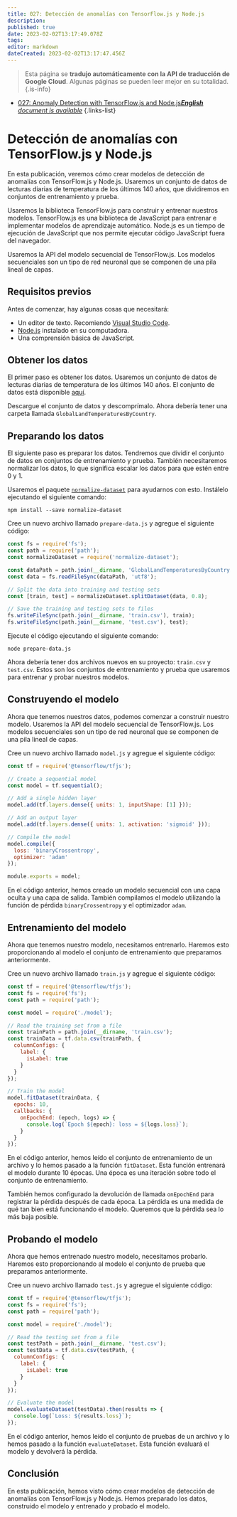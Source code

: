 ```yaml
---
title: 027: Detección de anomalías con TensorFlow.js y Node.js
description: 
published: true
date: 2023-02-02T13:17:49.078Z
tags: 
editor: markdown
dateCreated: 2023-02-02T13:17:47.456Z
---
```


> Esta página se **tradujo automáticamente con la API de traducción de Google Cloud**.
Algunas páginas se pueden leer mejor en su totalidad.{.is-info}



- [027: Anomaly Detection with TensorFlow.js and Node.js***English** document is available*](/en/Knowledge-base/TensorFlow-js/Learning/027-anomaly-detection-with-tensorflow-js-and-node-js)
{.links-list}


# Detección de anomalías con TensorFlow.js y Node.js

En esta publicación, veremos cómo crear modelos de detección de anomalías con TensorFlow.js y Node.js. Usaremos un conjunto de datos de lecturas diarias de temperatura de los últimos 140 años, que dividiremos en conjuntos de entrenamiento y prueba.

Usaremos la biblioteca TensorFlow.js para construir y entrenar nuestros modelos. TensorFlow.js es una biblioteca de JavaScript para entrenar e implementar modelos de aprendizaje automático. Node.js es un tiempo de ejecución de JavaScript que nos permite ejecutar código JavaScript fuera del navegador.

Usaremos la API del modelo secuencial de TensorFlow.js. Los modelos secuenciales son un tipo de red neuronal que se componen de una pila lineal de capas.

## Requisitos previos

Antes de comenzar, hay algunas cosas que necesitará:

- Un editor de texto. Recomiendo [Visual Studio Code](https://code.visualstudio.com/).
- [Node.js](https://nodejs.org/en/) instalado en su computadora.
- Una comprensión básica de JavaScript.

## Obtener los datos

El primer paso es obtener los datos. Usaremos un conjunto de datos de lecturas diarias de temperatura de los últimos 140 años. El conjunto de datos está disponible [aquí](https://www.kaggle.com/berkeleyearth/climate-change-earth-surface-temperature-data).

Descargue el conjunto de datos y descomprímalo. Ahora debería tener una carpeta llamada `GlobalLandTemperaturesByCountry`.

## Preparando los datos

El siguiente paso es preparar los datos. Tendremos que dividir el conjunto de datos en conjuntos de entrenamiento y prueba. También necesitaremos normalizar los datos, lo que significa escalar los datos para que estén entre 0 y 1.

Usaremos el paquete [`normalize-dataset`](https://www.npmjs.com/package/normalize-dataset) para ayudarnos con esto. Instálelo ejecutando el siguiente comando:

```
npm install --save normalize-dataset
```

Cree un nuevo archivo llamado `prepare-data.js` y agregue el siguiente código:

```javascript
const fs = require('fs');
const path = require('path');
const normalizeDataset = require('normalize-dataset');

const dataPath = path.join(__dirname, 'GlobalLandTemperaturesByCountry.csv');
const data = fs.readFileSync(dataPath, 'utf8');

// Split the data into training and testing sets
const [train, test] = normalizeDataset.splitDataset(data, 0.8);

// Save the training and testing sets to files
fs.writeFileSync(path.join(__dirname, 'train.csv'), train);
fs.writeFileSync(path.join(__dirname, 'test.csv'), test);
```

Ejecute el código ejecutando el siguiente comando:

```
node prepare-data.js
```

Ahora debería tener dos archivos nuevos en su proyecto: `train.csv` y `test.csv`. Estos son los conjuntos de entrenamiento y prueba que usaremos para entrenar y probar nuestros modelos.

## Construyendo el modelo

Ahora que tenemos nuestros datos, podemos comenzar a construir nuestro modelo. Usaremos la API del modelo secuencial de TensorFlow.js. Los modelos secuenciales son un tipo de red neuronal que se componen de una pila lineal de capas.

Cree un nuevo archivo llamado `model.js` y agregue el siguiente código:

```javascript
const tf = require('@tensorflow/tfjs');

// Create a sequential model
const model = tf.sequential();

// Add a single hidden layer
model.add(tf.layers.dense({ units: 1, inputShape: [1] }));

// Add an output layer
model.add(tf.layers.dense({ units: 1, activation: 'sigmoid' }));

// Compile the model
model.compile({
  loss: 'binaryCrossentropy',
  optimizer: 'adam'
});

module.exports = model;
```

En el código anterior, hemos creado un modelo secuencial con una capa oculta y una capa de salida. También compilamos el modelo utilizando la función de pérdida `binaryCrossentropy` y el optimizador `adam`.

## Entrenamiento del modelo

Ahora que tenemos nuestro modelo, necesitamos entrenarlo. Haremos esto proporcionando al modelo el conjunto de entrenamiento que preparamos anteriormente.

Cree un nuevo archivo llamado `train.js` y agregue el siguiente código:

```javascript
const tf = require('@tensorflow/tfjs');
const fs = require('fs');
const path = require('path');

const model = require('./model');

// Read the training set from a file
const trainPath = path.join(__dirname, 'train.csv');
const trainData = tf.data.csv(trainPath, {
  columnConfigs: {
    label: {
      isLabel: true
    }
  }
});

// Train the model
model.fitDataset(trainData, {
  epochs: 10,
  callbacks: {
    onEpochEnd: (epoch, logs) => {
      console.log(`Epoch ${epoch}: loss = ${logs.loss}`);
    }
  }
});
```

En el código anterior, hemos leído el conjunto de entrenamiento de un archivo y lo hemos pasado a la función `fitDataset`. Esta función entrenará el modelo durante 10 épocas. Una época es una iteración sobre todo el conjunto de entrenamiento.

También hemos configurado la devolución de llamada `onEpochEnd` para registrar la pérdida después de cada época. La pérdida es una medida de qué tan bien está funcionando el modelo. Queremos que la pérdida sea lo más baja posible.

## Probando el modelo

Ahora que hemos entrenado nuestro modelo, necesitamos probarlo. Haremos esto proporcionando al modelo el conjunto de prueba que preparamos anteriormente.

Cree un nuevo archivo llamado `test.js` y agregue el siguiente código:

```javascript
const tf = require('@tensorflow/tfjs');
const fs = require('fs');
const path = require('path');

const model = require('./model');

// Read the testing set from a file
const testPath = path.join(__dirname, 'test.csv');
const testData = tf.data.csv(testPath, {
  columnConfigs: {
    label: {
      isLabel: true
    }
  }
});

// Evaluate the model
model.evaluateDataset(testData).then(results => {
  console.log(`Loss: ${results.loss}`);
});
```

En el código anterior, hemos leído el conjunto de pruebas de un archivo y lo hemos pasado a la función `evaluateDataset`. Esta función evaluará el modelo y devolverá la pérdida.

## Conclusión

En esta publicación, hemos visto cómo crear modelos de detección de anomalías con TensorFlow.js y Node.js. Hemos preparado los datos, construido el modelo y entrenado y probado el modelo.